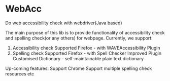 WebAcc
======

Do web accessibility check with webdriver(Java based)

The main purpose of this lib is to provide functionality of accessibility check and spelling check(or any others) for webpage. Currently, we support:
1. Accessibility check
    Supported Firefox - with WAVEAccessibility Plugin
2. Spelling check
    Supported Firefox - with Spell Checker Improved Plugin
    Customised Dictionary - self-maintainable plain text dictionary
    
Up-coming features:
Support Chrome
Support multiple spelling check resources
etc
